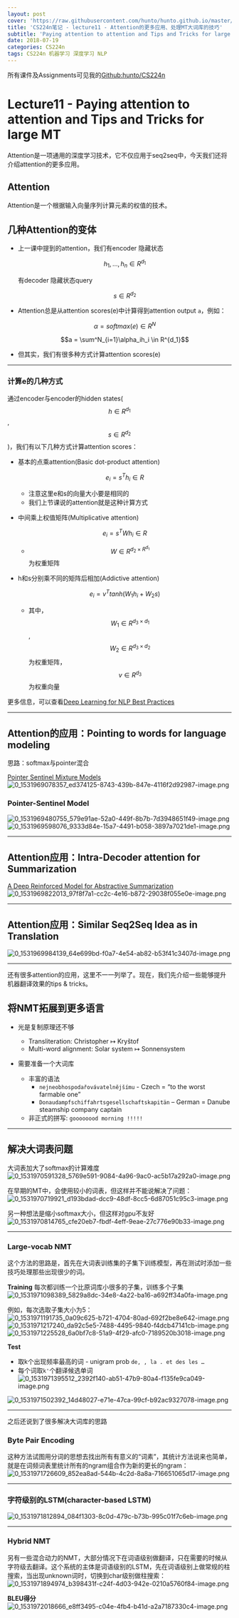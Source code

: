 ```yaml
---
layout: post
cover: 'https://raw.githubusercontent.com/hunto/hunto.github.io/master/assets/img/CS224n/1531969082381-ed374125-8743-439b-847e-4116f2d92987-image.png'
title: 'CS224n笔记 - lecture11 - Attention的更多应用、处理MT大词库的技巧'
subtitle: 'Paying attention to attention and Tips and Tricks for large MT'
date: 2018-07-19
categories: CS224n
tags: CS224n 机器学习 深度学习 NLP
---
```


所有课件及Assignments可见我的[Github:hunto/CS224n](https://github.com/hunto/CS224n)

# Lecture11 - Paying attention to attention and Tips and Tricks for large MT

Attention是一项通用的深度学习技术，它不仅应用于seq2seq中，今天我们还将介绍attention的更多应用。

## Attention
Attention是一个根据输入向量序列计算元素的权值的技术。

## 几种Attention的变体
* 上一课中提到的attention，我们有encoder 隐藏状态

    $$h_1,...,h_n\in R^{d_1}$$

    有decoder 隐藏状态query

    $$s\in R^{d_2}$$

* Attention总是从attention scores(e)中计算得到attention output `a`，例如：

    $$\alpha = softmax(e) \in R^N$$

    $$a = \sum^N_{i=1}\alpha_ih_i \in R^{d_1}$$


* 但其实，我们有很多种方式计算attention scores(e)

---

### 计算e的几种方式
通过encoder与encoder的hidden states($$h \in R^{d_1}$$, $$s \in R^{d_2}$$)，我们有以下几种方式计算attention scores：
* 基本的点乘attention(Basic dot-product attention)
    
    $$e_i = s^Th_i\in R$$

    * 注意这里e和s的向量大小要是相同的
    * 我们上节课说的attention就是这种计算方式

* 中间乘上权值矩阵(Multiplicative attention)
    
    $$e_i = s^TWh_i \in R$$

    * $$W \in R^{d_2 \times R^{d_1}}$$为权重矩阵

* h和s分别乘不同的矩阵后相加(Addictive attention)

    $$e_i = v^Ttanh(W_1h_i+W_2s)$$

    * 其中，$$W_1 \in R^{d_3 \times d_1}$$, $$W_2 \in R^{d_3 \times d_2}$$为权重矩阵，$$v \in R^{d_3}$$为权重向量

更多信息，可以查看[Deep Learning for NLP Best Practices](http://ruder.io/deep-learning-nlp-best-practices/index.html#attention)

---

## Attention的应用：Pointing to words for language modeling
思路：softmax与pointer混合

[Pointer Sentinel Mixture Models](https://arxiv.org/abs/1609.07843)
![0_1531969078357_ed374125-8743-439b-847e-4116f2d92987-image.png](https://raw.githubusercontent.com/hunto/hunto.github.io/master/assets/img/CS224n/1531969082381-ed374125-8743-439b-847e-4116f2d92987-image.png) 

### Pointer-Sentinel Model
![0_1531969480755_579e91ae-52a0-449f-8b7b-7d3948651f49-image.png](https://raw.githubusercontent.com/hunto/hunto.github.io/master/assets/img/CS224n/1531969482292-579e91ae-52a0-449f-8b7b-7d3948651f49-image.png) 
![0_1531969598076_9333d84e-15a7-4491-b058-3897a7021de1-image.png](https://raw.githubusercontent.com/hunto/hunto.github.io/master/assets/img/CS224n/1531969598615-9333d84e-15a7-4491-b058-3897a7021de1-image.png) 

---

## Attention应用：Intra-Decoder attention for Summarization
[A Deep Reinforced Model for Abstractive Summarization](https://arxiv.org/abs/1705.04304)
![0_1531969822013_97f8f7a1-cc2c-4e16-b872-29038f055e0e-image.png](https://raw.githubusercontent.com/hunto/hunto.github.io/master/assets/img/CS224n/1531969826270-97f8f7a1-cc2c-4e16-b872-29038f055e0e-image.png) 

---

## Attention应用：Similar Seq2Seq Idea as in Translation
![0_1531969984139_64e699bd-f0a7-4e54-ab82-b53f41c3407d-image.png](https://raw.githubusercontent.com/hunto/hunto.github.io/master/assets/img/CS224n/1531969985743-64e699bd-f0a7-4e54-ab82-b53f41c3407d-image.png) 

---

还有很多attention的应用，这里不一一列举了。现在，我们先介绍一些能够提升机器翻译效果的tips & tricks。

## 将NMT拓展到更多语言
* 光是复制原理还不够
    * Transliteration: Christopher ↦ Kryštof
    * Multi-word alignment: Solar system ↦ Sonnensystem

* 需要准备一个大词库
    * 丰富的语法
        * `nejneobhospodařovávatelnějšímu` - Czech = “to the worst farmable one”
        * `Donaudampfschiffahrtsgesellschaftskapitän` – German = Danube steamship company captain
    * 非正式的拼写: `goooooood morning !!!!!`

---

## 解决大词表问题
大词表加大了softmax的计算难度
![0_1531970591328_5769e591-9084-4a96-9ac0-ac5b17a292a0-image.png](https://raw.githubusercontent.com/hunto/hunto.github.io/master/assets/img/CS224n/1531970596138-5769e591-9084-4a96-9ac0-ac5b17a292a0-image.png) 
 
在早期的MT中，会使用较小的词表，但这样并不能说解决了问题：
![0_1531970719921_d193bdad-dcc9-48df-8cc5-6d87051c95c3-image.png](https://raw.githubusercontent.com/hunto/hunto.github.io/master/assets/img/CS224n/1531970725205-d193bdad-dcc9-48df-8cc5-6d87051c95c3-image.png) 

另一种想法是缩小softmax大小，但这样对gpu不友好
![0_1531970814765_cfe20eb7-fbdf-4eff-9eae-27c776e90b33-image.png](https://raw.githubusercontent.com/hunto/hunto.github.io/master/assets/img/CS224n/1531970817666-cfe20eb7-fbdf-4eff-9eae-27c776e90b33-image.png) 

---

### Large-vocab NMT
这个方法的思路是，首先在大词表训练集的子集下训练模型，再在测试时添加一些技巧处理那些出现很少的词。

**Training**
每次都训练一个比原词库小很多的子集，训练多个子集
![0_1531971098389_5829a8dc-34e8-4a22-ba16-a692ff34a0fa-image.png](https://raw.githubusercontent.com/hunto/hunto.github.io/master/assets/img/CS224n/1531971103402-5829a8dc-34e8-4a22-ba16-a692ff34a0fa-image.png) 

例如，每次选取子集大小为5：
![0_1531971191735_0a09c625-b721-4704-80ad-692f2be8e642-image.png](https://raw.githubusercontent.com/hunto/hunto.github.io/master/assets/img/CS224n/1531971194645-0a09c625-b721-4704-80ad-692f2be8e642-image.png) 
![0_1531971217240_da92c5e5-7488-4495-9840-f4dcb47141cb-image.png](https://raw.githubusercontent.com/hunto/hunto.github.io/master/assets/img/CS224n/1531971218386-da92c5e5-7488-4495-9840-f4dcb47141cb-image.png) 
![0_1531971225528_6a0bf7c8-51a9-4f29-afc0-7189520b3018-image.png](https://raw.githubusercontent.com/hunto/hunto.github.io/master/assets/img/CS224n/1531971226359-6a0bf7c8-51a9-4f29-afc0-7189520b3018-image.png) 

**Test**

* 取k个出现频率最高的词 - unigram prob
    `de, , la . et des les …`
* 每个词取`k'`个翻译候选单词
    ![0_1531971395512_2392f140-ab51-47b9-80a4-f135fe9ca049-image.png](https://raw.githubusercontent.com/hunto/hunto.github.io/master/assets/img/CS224n/1531971397273-2392f140-ab51-47b9-80a4-f135fe9ca049-image.png) 

![0_1531971502392_14d48027-e71e-47ca-99cf-b92ac9327078-image.png](https://raw.githubusercontent.com/hunto/hunto.github.io/master/assets/img/CS224n/1531971503627-14d48027-e71e-47ca-99cf-b92ac9327078-image.png) 

---

之后还说到了很多解决大词库的思路
### Byte Pair Encoding
这种方法试图用分词的思想去找出所有有意义的“词素”，其统计方法说来也简单，就是在词频词表里统计所有的ngram组合作为新的更长的ngram：
![0_1531971726609_852ea8ad-544b-4c2d-8a8a-716651065d17-image.png](https://raw.githubusercontent.com/hunto/hunto.github.io/master/assets/img/CS224n/1531971729600-852ea8ad-544b-4c2d-8a8a-716651065d17-image.png)

---

### 字符级别的LSTM(character-based LSTM) 
![0_1531971812894_084f1303-8c0d-479c-b73b-995c01f7c6eb-image.png](https://raw.githubusercontent.com/hunto/hunto.github.io/master/assets/img/CS224n/1531971816398-084f1303-8c0d-479c-b73b-995c01f7c6eb-image.png) 

---

### Hybrid NMT
另有一些混合动力的NMT，大部分情况下在词语级别做翻译，只在需要的时候从字符级去翻译。这个系统的主体是词语级别的LSTM，先在词语级别上做常规的柱搜索，当出现unknown词时，切换到char级别做柱搜索：
![0_1531971894974_b398431f-c24f-4d03-942e-0210a5760f84-image.png](https://raw.githubusercontent.com/hunto/hunto.github.io/master/assets/img/CS224n/1531971897216-b398431f-c24f-4d03-942e-0210a5760f84-image.png) 

**BLEU得分**
![0_1531972018666_e8ff3495-c04e-4fb4-b41d-a2a7187330c4-image.png](https://raw.githubusercontent.com/hunto/hunto.github.io/master/assets/img/CS224n/1531972022597-e8ff3495-c04e-4fb4-b41d-a2a7187330c4-image.png) 
